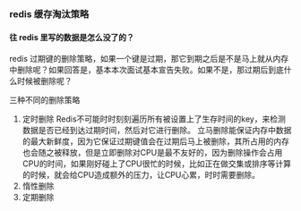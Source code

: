 ### redis 缓存淘汰策略

#### 往 redis 里写的数据是怎么没了的？

redis 过期键的删除策略，如果一个键是过期，那它到期之后是不是马上就从内存中删除呢？如果回答是，基本本次面试基本宣告失败。如果不是，那过期后到底什么时候被删除呢？

三种不同的删除策略

1. 定时删除
   Redis不可能时时刻刻遍历所有被设置上了生存时间的key，来检测数据是否已经到达过期时间，然后对它进行删除。
   立马删除能保证内存中数据的最大新鲜度，因为它保证过期键值会在过期后马上被删除，其所占用的内存也会随之被释放，但是立即删除对CPU是最不友好的，因为删除操作会占用CPU的时间，如果刚好碰上了CPU很忙的时候，比如正在做交集或排序等计算的时候，就会给CPU造成额外的压力，让CPU心累，时时需要删除。
2. 惰性删除
3. 定期删除